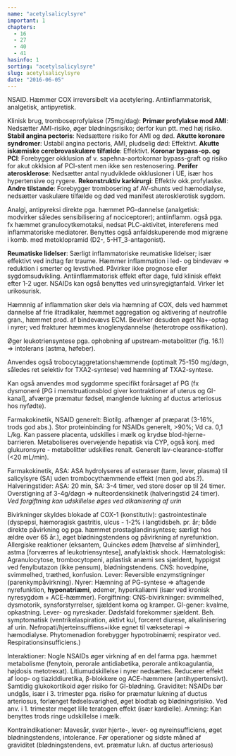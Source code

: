 ```yaml
---
name: "acetylsalicylsyre"
important: 1
chapters:
  - 16
  - 27
  - 40
  - 41
hasinfo: 1
sorting: "acetylsalicylsyre"
slug: acetylsalicylsyre
date: "2016-06-05"
---
```


NSAID. Hæmmer COX irreversibelt via acetylering. Antiinflammatorisk, analgetisk,
antipyretisk.

Klinisk brug, tromboseprofylakse (75mg/dag): <b>Primær profylakse mod AMI</b>:
Nedsætter AMI-risiko, øger blødningsrisiko; derfor kun ptt. med høj risiko.
<b>Stabil angina pectoris</b>: Nedsættere risiko for AMI og død. <b>Akutte
koronare syndromer</b>: Ustabil angina pectoris, AMI, pludselig død: Effektivt.
<b>Akutte iskæmiske cerebrovaskulære tilfælde</b>: Effektivt. <b>Koronar
bypass-op. og PCI</b>: Forebygger okklusion af v. sapehna-aortokornar
bypass-graft og risiko for akut okklsion af PCI-stent men ikke sen
restenosering. <b>Perifer aterosklerose</b>: Nedsætter antal nyudviklede
okklusioner i UE, især hos hypertensive og rygere. <b>Rekonstruktiv
karkirurgi</b>: Effektiv okk.profylaske. <b>Andre tilstande</b>: Forebygger
trombosering af AV-shunts ved hæmodialyse, nedsætter vaskulære tilfælde og død
ved manifest aterosklerotisk sygdom.

Analgi, antipyreksi direkte pga. hæmmet PG-dannelse (analgetisk: modvirker
således sensibilisering af nociceptorer); antiinflamm. også pga. fx hæmmet
granulocytkemotaksi, nedsat PLC-aktivitet, intereferens med inflammatoriske
mediatorer. Benyttes også anfaldskuperende mod migræne i komb. med metoklopramid
(D2-, 5-HT_3-antagonist).

<b>Reumatiske lidelser</b>: Særligt inflammatoriske reumatiske lidelser; især
effektivt ved indtag før traume. Hæmmer inflammation i led- og bindevæv =>
reduktion i smerter og levstivhed. Påvirker ikke prognose eller
sygdomsudvikling. Antiinflammatorisk effekt efter dage, fuld klinisk effekt
efter 1-2 uger. NSAIDs kan også benyttes ved urinsyregigtanfald. Virker let
urikosurisk.

Hæmnnig af inflammation sker dels via hæmning af COX, dels ved hæmmet dannelse
af frie iltradikaler, hæmmet aggregation og aktivering af neutrofile gran.,
hæmmet prod. af bindevævs ECM. Bevirker desuden øget Na+-optag i nyrer; ved
frakturer hæmmes knoglenydannelse (heterotrope ossifikation).

Øger leukotriensyntese pga. ophobning af upstream-metabolitter (fig. 16.1) =>
intolerans (astma, høfeber).

Anvendes også trobocytaggretationshæmmende (optimalt 75-150 mg/døgn, således ret
selektiv for TXA2-syntese) ved hæmning af TXA2-syntese.

Kan også anvendes mod sygdomme specifikt forårsaget af PG (fx dysmoneré [PG i
menstruationsblod giver kontraktioner af uterus og GI-kanal], afværge præmatur
fødsel, manglende lukning af ductus arteriosus hos nyfødte).

Farmakokinetik, NSAID generelt: Biotilg. afhænger af præparat (3-16%, trods god
abs.). Stor proteinbinding for NSAIDs generelt, >90%; Vd ca. 0,1 L/kg. Kan
passere placenta, udskilles i mælk og krydse blod-hjerne-barrieren.
Metaboliseres overvejende hepatisk via CYP, også konj. med glukuronsyre -
metabolitter udskilles renalt. Generelt lav-clearance-stoffer (<20 mL/min).

Farmakokinetik, ASA: ASA hydrolyseres af esteraser (tarm, lever, plasma) til
salicylsyre (SA) uden trombocythæmmende effekt (men god abs.?). Halveringstider:
ASA: 20 min, SA: 3-4 timer, ved store doser op til 24 timer. Overstigning af
3-4g/døgn => nulteordenskinetik (halveringstid 24 timer). <em>Ved forgiftning
kan udskillelse øges ved alkanisering af urin</em>

Bivirkninger skyldes blokade af COX-1 (konstitutiv): gastrointestinale
(dyspepsi, hæmoragisk gastritis, ulcus - 1-2% i langtidsbeh. pr. år; både
direkte påvirkning og pga. hæmmet prostaglandinsyntese; særligt hos ældre over
65 år.), øget blødningstendens og påvirkning af nyrefunktion. Allergiske
reaktioner (eksantem, Quinckes ødem [hævelse af slimhinder], astma [forværres af
leukotriensyntese], anafylaktisk shock. Hæmatologisk: Agranulocytose,
trombocytopeni, aplastisk anæmi ses sjældent, hyppigst ved fenylbutazon (ikke
pensum), blødningstendens. CNS: hovedpine, svimmelhed, træthed, konfusion.
Lever: Reversible enzymstigninger (parenkympåvirkning). Nyrer: Hæmning af
PG-syntese => aftagende nyrefunktion, <b>hyponatriæmi</b>, ødemer, hyperkaliæmi
(især ved kronisk nyresygdom + ACE-hæmmer). Forgiftning: CNS-bivirkninger:
svimmelhed, dysmotorik, synsforstyrrelser, sjældent koma og kramper. GI-gener:
kvalme, opkastning. Lever- og nyreskader. Dødsfald forekommer sjældent. Beh.
symptomatisk (ventrikelaspiration, aktivt kul, forceret diurese, alkalinisering
af urin. Nefropati/hjerteinsuffiens+ikke egnet til vækseterapi -> hæmodialyse.
Phytomenadion forebygger hypotrobinæmi; respirator ved.
Respirationsinsufficiens.)

Interaktioner: Nogle NSAIDs øger virkning af en del farma pga. hæmmet
metabolisme (fenytoin, perorale antidiabetika, perorale antikoagulantia,
højdosis metotrexat). Litiumudskillelse i nyrer nedsættes. Reducerer effekt af
loop- og tiaziddiuretika, β-blokkere og ACE-hæmmere (antihypertensivt). Samtidig
glukokortikoid øger risiko for GI-blødning. Graviditet: NSAIDs bør undgås, især
i 3. trimester pga. risiko for præmatur lukning af ductus arteriosus, forlænget
fødselsvarighed, øget blodtab og blødningsrisiko. Ved anv. i 1. trimester meget
lille teratogen effekt (især kardielle). Amning: Kan benyttes trods ringe
udskillelse i mælk.

Kontraindikationer: Mavesår, svær hjerte-, lever- og nyreinsufficiens, øget
blødningstendens, intolerance. Før operationer og sidste måned af graviditet
(blødningstendens, evt. præmatur lukn. af ductus arteriosus)
